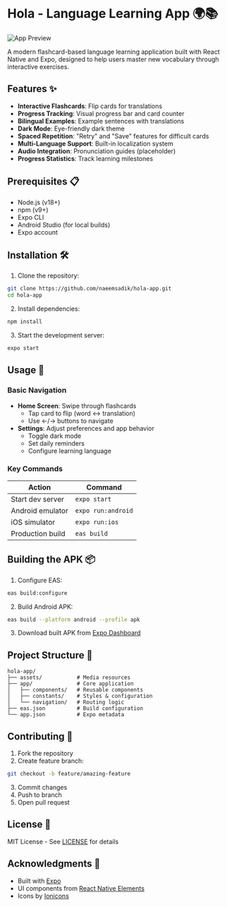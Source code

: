 # Hola - Language Learning App 🌍📚

![App Preview](https://via.placeholder.com/800x400?text=Hola+App+Screenshots)

A modern flashcard-based language learning application built with React Native and Expo, designed to help users master new vocabulary through interactive exercises.

## Features ✨
- **Interactive Flashcards**: Flip cards for translations
- **Progress Tracking**: Visual progress bar and card counter
- **Bilingual Examples**: Example sentences with translations
- **Dark Mode**: Eye-friendly dark theme
- **Spaced Repetition**: "Retry" and "Save" features for difficult cards
- **Multi-Language Support**: Built-in localization system
- **Audio Integration**: Pronunciation guides (placeholder)
- **Progress Statistics**: Track learning milestones

## Prerequisites 📋
- Node.js (v18+)
- npm (v9+)
- Expo CLI
- Android Studio (for local builds)
- Expo account

## Installation 🛠️
1. Clone the repository:
```bash
git clone https://github.com/naeemsadik/hola-app.git
cd hola-app
```

2. Install dependencies:
```bash
npm install
```

3. Start the development server:
```bash
expo start
```

## Usage 📱
### Basic Navigation
- **Home Screen**: Swipe through flashcards
  - Tap card to flip (word ↔ translation)
  - Use ←/→ buttons to navigate
- **Settings**: Adjust preferences and app behavior
  - Toggle dark mode
  - Set daily reminders
  - Configure learning language

### Key Commands
| Action                | Command           |
|-----------------------|-------------------|
| Start dev server      | `expo start`      |
| Android emulator      | `expo run:android`|
| iOS simulator         | `expo run:ios`    |
| Production build      | `eas build`       |

## Building the APK 📦
1. Configure EAS:
```bash
eas build:configure
```

2. Build Android APK:
```bash
eas build --platform android --profile apk
```

3. Download built APK from [Expo Dashboard](https://expo.dev)

## Project Structure 📂
```
hola-app/
├── assets/           # Media resources
├── app/              # Core application
│   ├── components/   # Reusable components
│   ├── constants/    # Styles & configuration
│   └── navigation/   # Routing logic
├── eas.json          # Build configuration
└── app.json          # Expo metadata
```

## Contributing 🤝
1. Fork the repository
2. Create feature branch:
```bash
git checkout -b feature/amazing-feature
```
3. Commit changes
4. Push to branch
5. Open pull request

## License 📄
MIT License - See [LICENSE](LICENSE) for details

## Acknowledgments 🙏
- Built with [Expo](https://expo.dev)
- UI components from [React Native Elements](https://reactnativeelements.com)
- Icons by [Ionicons](https://ionicons.com)

